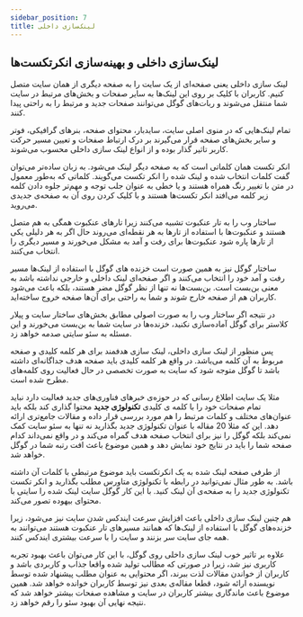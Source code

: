 ```yaml
---
sidebar_position: 7
title: لینک‌سازی داخلی
---
```


## لینک‌سازی داخلی و بهینه‌سازی انکرتکست‌ها

لینک سازی داخلی یعنی صفحه‌ای از یک سایت را به صفحه دیگری از همان سایت متصل کنیم. کاربران با کلیک بر روی این لینک‌ها به سایر صفحات و بخش‌های مرتبط در سایت شما منتقل می‌شوند و ربات‌های گوگل می‌توانند صفحات جدید و مرتبط را به راحتی پیدا کنند.

تمام لینک‌هایی که در منوی اصلی سایت، سایدبار، محتوای صفحه، بنرهای گرافیکی، فوتر و سایر بخش‌های صفحه قرار می‌گیرند بر درک ارتباط صفحات و تعیین مسیر حرکت کاربر تاثیر گذار بوده و از انواع لینک سازی داخلی محسوب می‌شوند.

انکر تکست همان کلماتی است که به صفحه دیگر لینک می‌شود. به زبان ساده‌تر می‌توان گفت کلمات انتخاب شده و لینک شده را انکر تکست می‌گویند. کلماتی که به‌طور معمول در متن با تغییر رنگ همراه هستند و یا خطی به عنوان جلب توجه و مهم‌تر جلوه دادن کلمه زیر کلمه می‌افتد انکر تکست‌ها هستند و با کلیک کردن روی آن به صفحه‌ی جدیدی می‌روید.

ساختار وب را به تار عنکبوت تشبیه می‌کنند زیرا تارهای عنکبوت همگی به هم متصل هستند و عنکبوت‌ها با استفاده از تارها به هر نقطه‌ای می‌روند حال اگر به هر دلیلی یکی از تارها پاره شود عنکبوت‌ها برای رفت و آمد به مشکل می‌خورند و مسیر دیگری را انتخاب می‌کنند.

ساختار گوگل نیز به همین صورت است خزنده های گوگل با استفاده از لینک‌ها مسیر رفت و آمد خود را انتخاب می‌کنند و اگر صفحه‌ای لینک داخلی و خارجی نداشته باشد به معنی بن‌بست است. بن‌بست‌ها نه تنها از نظر گوگل مضر هستند، بلکه باعث می‌شود کاربران هم از صفحه خارج شوند و شما به راحتی برای آن‌ها صفحه خروج ساخته‌اید.

در نتیجه اگر ساختار وب را به صورت اصولی مطابق بخش‌های ساختار سایت و پیلار کلاستر برای گوگل آماده‌سازی نکنید، خزنده‌ها در سایت شما به بن‌بست می‌خورند و این مسئله به سئو سایتی صدمه خواهد زد.

پس منظور از لینک سازی داخلی، لینک سازی هدفمند برای هر کلمه کلیدی و صفحه مربوط به آن کلمه می‌باشد. در واقع هر کلمه کلیدی باید صفحه هدف جداگانه‌ای داشته باشد تا گوگل متوجه شود که سایت به صورت تخصصی در حال فعالیت روی کلمه‌های مطرح شده است.

مثلا یک سایت اطلاع رسانی که در حوزه‌ی خبرهای فناوری‌های جدید فعالیت دارد نباید تمام صفحات خود را با کلمه ی کلیدی **تکنولوژی جدید** محتوا گذاری کند بلکه باید عنوان‌های مختلف و کلمات مرتبط را هم مورد بررسی قرار داده و مقالات جامع‌تری ارائه دهد. این که مثلا 20 مقاله با عنوان تکنولوژی جدید بگذارید نه تنها به سئو سایت کمک نمی‌کند بلکه گوگل را نیز برای انتخاب صفحه هدف گمراه می‌کند و در واقع نمی‌داند کدام صفحه شما را باید در نتایج خود نمایش دهد و همین موضوع باعث افت رتبه شما در گوگل خواهد شد.

از طرفی صفحه لینک شده به یک انکرتکست باید موضوع مرتبطی با کلمات آن داشته باشد. به طور مثال نمی‌توانید در رابطه با تکنولوژی متاورس مطلب بگذارید و انکر تکست تکنولوژی جدید را به صفحه‌ی آن لینک کنید. با این کار گوگل سایت لینک شده را سایتی با محتوای بیهوده تصور می‌کند.

هم چنین لینک سازی داخلی باعث افزایش سرعت ایندکس شدن سایت نیز می‌شود، زیرا خزنده‌های گوگل با استفاده از لینک‌ها که همانند مسیرهای تار عنکبوت هستند می‌توانند به همه جای سایت سر بزنند و سایت را با سرعت بیشتری ایندکس کنند.

علاوه بر تاثیر خوب لینک سازی داخلی روی گوگل، با این کار می‌توان باعث بهبود تجربه کاربری نیز شد، زیرا در صورتی که مطالب تولید شده واقعا جذاب و کاربردی باشد و کاربران از خواندن مقالات لذت ببرند، اگر محتوایی به عنوان مطلب پیشنهاد شده توسط نویسنده ارائه شود، قطعا مقاله‌ی بعدی نیز توسط کاربران خوانده خواهد شد. همین موضوع باعث ماندگاری بیشتر کاربران در سایت و مشاهده صفحات بیشتر خواهد شد که نتیجه نهایی آن بهبود سئو را رقم خواهد زد.
